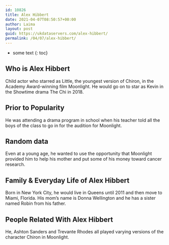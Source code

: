 ```yaml
---
id: 10826
title: Alex Hibbert
date: 2021-04-07T08:50:57+00:00
author: Laima
layout: post
guid: https://ukdataservers.com/alex-hibbert/
permalink: /04/07/alex-hibbert/
---
```


* some text
{: toc}


## Who is Alex Hibbert
                  
                  
                  
Child actor who starred as Little, the youngest version of Chiron, in the Academy Award-winning film Moonlight. He would go on to star as Kevin in the Showtime drama The Chi in 2018.
                  
              
            
              
            
                
                
                
## Prior to Popularity
                  
                  
                  
He was attending a drama program in school when his teacher told all the boys of the class to go in for the audition for Moonlight.
                  
              
            
              
            
                
                
                
## Random data
                  
                  
                  
Even at a young age, he wanted to use the opportunity that Moonlight provided him to help his mother and put some of his money toward cancer research.
                  
              
            
              
            
                
                
                
## Family & Everyday Life of Alex Hibbert
                  
                  
                  
Born in New York City, he would live in Queens until 2011 and then move to Miami, Florida. His mom&#8217;s name is Donna Wellington and he has a sister named Robin from his father.
                  
              
            
              
            
                
                
                
## People Related With Alex Hibbert
                  
                  
                  
He, Ashton Sanders and Trevante Rhodes all played varying versions of the character Chiron in Moonlight.
                  
              
            
              
            
                
              
            
              
              
            
            
              
            
          
          
          
